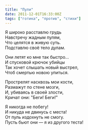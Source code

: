```yaml
---
title: "Пули"
date: 2011-12-01T16:33:00Z
tags: ["готика", "против", "стихи"]
---
```


Я широко расставлю грудь  
Навстречу жадным пулям,  
Что целятся в живую суть.  
Подставлю своё тело дулам.

Они летят ко мне так быстро…  
И спусковой крючок убийцы  
Так хочет слышать новый выстрел,  
Чтоб смертью новою упиться.

Прострелят насквозь мои кости,  
Размажут по стене мозги,  
И, убиваясь в своей злости,  
Кричат они: "Беги! Беги!"

Я никогда не побегу!  
И никуда не двинусь с места!  
От пуль издохнуть не смогу.  
Пусть бьют они — я из другого теста!  
